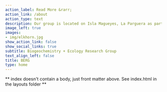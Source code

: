 ```yaml
---
action_label: Read More &rarr;
action_link: /about
action_type: text
description: Our group is located on Isla Magueyes, La Parguera as part of the [Department of Marine Sciences](https://www.uprm.edu/cima/) at the [University of Puerto Rico Mayagüez](https://www.uprm.edu/). We seek to understand how the biogeochemistry of nearshore waters and the maintenance of coral reef structures are affected by local impacts and global environmental change with an emphasis on the coastal ecosystems of Puerto Rico. 
image_left: true
images:
- img/elkhorn.jpg
show_action_link: false
show_social_links: true
subtitle: Biogeochemistry + Ecology Research Group
text_align_left: false
title: BERG
type: home
---
```


** index doesn't contain a body, just front matter above.
See index.html in the layouts folder **

